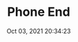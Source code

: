 ---
id: 82
title: Phone End 
file-slug: phone-end
date: Oct 03, 2021 20:34:23
feature: false
category: icons
angle: dynamic
clay: https://3dicons.sgp1.cdn.digitaloceanspaces.com/v1/dynamic/clay/phone-end-dynamic-clay.png
gradient: https://3dicons.sgp1.cdn.digitaloceanspaces.com/v1/dynamic/gradient/phone-end-dynamic-gradient.png
color: https://3dicons.sgp1.cdn.digitaloceanspaces.com/v1/dynamic/color/phone-end-dynamic-color.png
premium: https://3dicons.sgp1.cdn.digitaloceanspaces.com/v1/dynamic/premium/phone-end-dynamic-premium.png
---